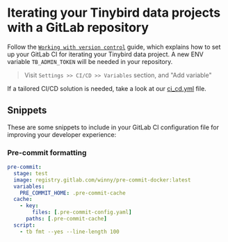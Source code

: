 # Iterating your Tinybird data projects with a GitLab repository

Follow the [`Working with version control`](https://www.tinybird.co/docs/production/working-with-version-control) guide, which explains how to set up your GitLab CI for iterating your Tinybird data project.
A new ENV variable `TB_ADMIN_TOKEN` will be needed in your repository.

> Visit `Settings >> CI/CD >> Variables` section, and "Add variable" 

If a tailored CI/CD solution is needed, take a look at our [ci_cd.yml](https://github.com/tinybirdco/ci/blob/main/.gitlab/ci_cd.yml) file.


## Snippets

These are some snippets to include in your GitLab CI configuration file for improving your developer experience:

### Pre-commit formatting

```yml
pre-commit:
  stage: test
  image: registry.gitlab.com/winny/pre-commit-docker:latest
  variables:
    PRE_COMMIT_HOME: .pre-commit-cache
  cache:
    - key:
        files: [.pre-commit-config.yaml]
      paths: [.pre-commit-cache]
  script:
    - tb fmt --yes --line-length 100
```
